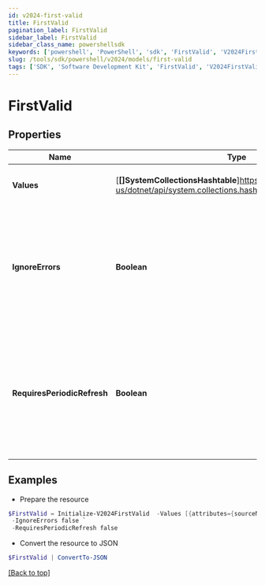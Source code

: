 ```yaml
---
id: v2024-first-valid
title: FirstValid
pagination_label: FirstValid
sidebar_label: FirstValid
sidebar_class_name: powershellsdk
keywords: ['powershell', 'PowerShell', 'sdk', 'FirstValid', 'V2024FirstValid'] 
slug: /tools/sdk/powershell/v2024/models/first-valid
tags: ['SDK', 'Software Development Kit', 'FirstValid', 'V2024FirstValid']
---
```



# FirstValid

## Properties

Name | Type | Description | Notes
------------ | ------------- | ------------- | -------------
**Values** | [**[]SystemCollectionsHashtable**]https://learn.microsoft.com/en-us/dotnet/api/system.collections.hashtable?view=net-9.0 | An array of attributes to evaluate for existence. | [required]
**IgnoreErrors** | **Boolean** | a true or false value representing to move on to the next option if an error (like an Null Pointer Exception) were to occur. | [optional] [default to $false]
**RequiresPeriodicRefresh** | **Boolean** | A value that indicates whether the transform logic should be re-evaluated every evening as part of the identity refresh process | [optional] [default to $false]

## Examples

- Prepare the resource
```powershell
$FirstValid = Initialize-V2024FirstValid  -Values [{attributes={sourceName=Active Directory, attributeName=sAMAccountName}, type=accountAttribute}, {attributes={sourceName=Okta, attributeName=login}, type=accountAttribute}, {attributes={sourceName=HR Source, attributeName=employeeID}, type=accountAttribute}] `
 -IgnoreErrors false `
 -RequiresPeriodicRefresh false
```

- Convert the resource to JSON
```powershell
$FirstValid | ConvertTo-JSON
```


[[Back to top]](#) 

